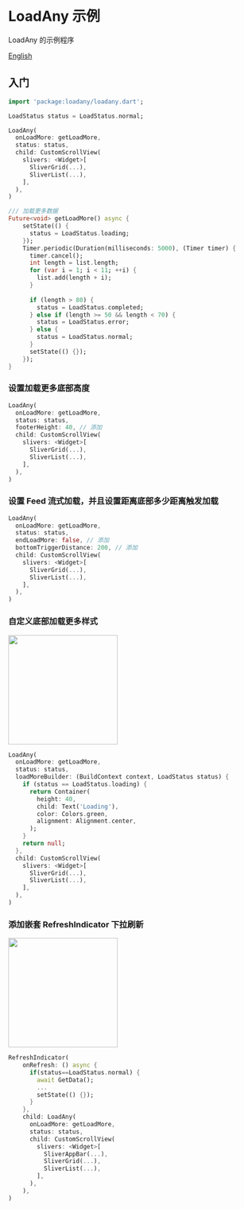 # LoadAny 示例

LoadAny 的示例程序

[English](https://github.com/yy1300326388/loadany/tree/master/example/README.md)

## 入门

```Dart
import 'package:loadany/loadany.dart';
```

```Dart
LoadStatus status = LoadStatus.normal;

LoadAny(
  onLoadMore: getLoadMore,
  status: status,
  child: CustomScrollView(
    slivers: <Widget>[
      SliverGrid(...),
      SliverList(...),
    ],
  ),
)
```
```Dart
/// 加载更多数据
Future<void> getLoadMore() async {
    setState(() {
      status = LoadStatus.loading;
    });
    Timer.periodic(Duration(milliseconds: 5000), (Timer timer) {
      timer.cancel();
      int length = list.length;
      for (var i = 1; i < 11; ++i) {
        list.add(length + i);
      }
    
      if (length > 80) {
        status = LoadStatus.completed;
      } else if (length >= 50 && length < 70) {
        status = LoadStatus.error;
      } else {
        status = LoadStatus.normal;
      }
      setState(() {});
    });
}
```

### 设置加载更多底部高度

```Dart
LoadAny(
  onLoadMore: getLoadMore,
  status: status,
  footerHeight: 40, // 添加
  child: CustomScrollView(
    slivers: <Widget>[
      SliverGrid(...),
      SliverList(...),
    ],
  ),
)
```

### 设置 Feed 流式加载，并且设置距离底部多少距离触发加载

```Dart
LoadAny(
  onLoadMore: getLoadMore,
  status: status,
  endLoadMore: false, // 添加
  bottomTriggerDistance: 200, // 添加
  child: CustomScrollView(
    slivers: <Widget>[
      SliverGrid(...),
      SliverList(...),
    ],
  ),
)
```

### 自定义底部加载更多样式

<img src="https://raw.githubusercontent.com/yy1300326388/loadany/develop/example/images/Simulator%20Screen%20Shot%2005.png" width="220"/>

```Dart
LoadAny(
  onLoadMore: getLoadMore,
  status: status,
  loadMoreBuilder: (BuildContext context, LoadStatus status) {
    if (status == LoadStatus.loading) {
      return Container(
        height: 40,
        child: Text('Loading'),
        color: Colors.green,
        alignment: Alignment.center,
      );
    }
    return null;
  },
  child: CustomScrollView(
    slivers: <Widget>[
      SliverGrid(...),
      SliverList(...),
    ],
  ),
)
```

### 添加嵌套 RefreshIndicator 下拉刷新

<img src="https://raw.githubusercontent.com/yy1300326388/loadany/develop/example/images/Kapture%2004.gif" width="220"/>

```Dart
RefreshIndicator(
    onRefresh: () async {
      if(status==LoadStatus.normal) {
        await GetData();
        ...
        setState(() {});
      }
    },
    child: LoadAny(
      onLoadMore: getLoadMore,
      status: status,
      child: CustomScrollView(
        slivers: <Widget>[
          SliverAppBar(...),
          SliverGrid(...),
          SliverList(...),
        ],
      ),
    ),
)
```



